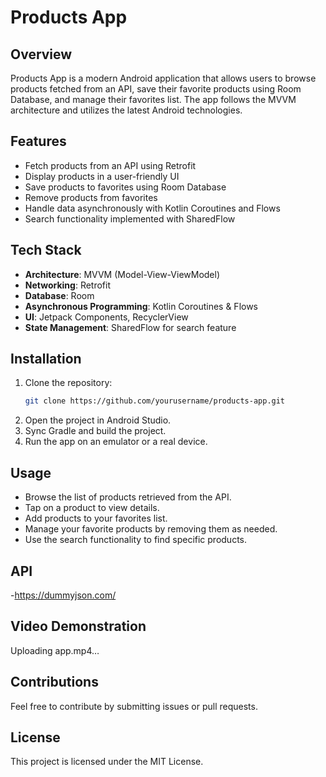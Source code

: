 # Products App

## Overview
Products App is a modern Android application that allows users to browse products fetched from an API, save their favorite products using Room Database, and manage their favorites list. The app follows the MVVM architecture and utilizes the latest Android technologies.

## Features
- Fetch products from an API using Retrofit
- Display products in a user-friendly UI
- Save products to favorites using Room Database
- Remove products from favorites
- Handle data asynchronously with Kotlin Coroutines and Flows
- Search functionality implemented with SharedFlow

## Tech Stack
- **Architecture**: MVVM (Model-View-ViewModel)
- **Networking**: Retrofit
- **Database**: Room
- **Asynchronous Programming**: Kotlin Coroutines & Flows
- **UI**: Jetpack Components, RecyclerView
- **State Management**: SharedFlow for search feature

## Installation
1. Clone the repository:
   ```bash
   git clone https://github.com/yourusername/products-app.git
   ```
2. Open the project in Android Studio.
3. Sync Gradle and build the project.
4. Run the app on an emulator or a real device.

## Usage
- Browse the list of products retrieved from the API.
- Tap on a product to view details.
- Add products to your favorites list.
- Manage your favorite products by removing them as needed.
- Use the search functionality to find specific products.

## API
-https://dummyjson.com/

## Video Demonstration
<p align="center">


Uploading app.mp4…


</p>

## Contributions
Feel free to contribute by submitting issues or pull requests.

## License
This project is licensed under the MIT License.

